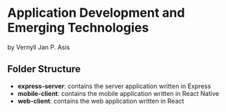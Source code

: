 # Application Development and Emerging Technologies
by Vernyll Jan P. Asis

## Folder Structure
- **express-server**: contains the server application written in Express
- **mobile-client**: contains the mobile application written in React Native
- **web-client**: contains the web application written in React

